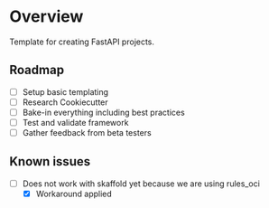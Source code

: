 # Overview

Template for creating FastAPI projects.

## Roadmap

- [ ] Setup basic templating
- [ ] Research Cookiecutter
- [ ] Bake-in everything including best practices
- [ ] Test and validate framework
- [ ] Gather feedback from beta testers

## Known issues

- [ ] Does not work with skaffold yet because we are using rules_oci
    - [x] Workaround applied
